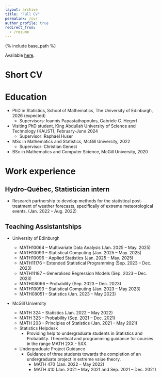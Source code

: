 ```yaml
---
layout: archive
title: "Full CV"
permalink: /cv/
author_profile: true
redirect_from:
  - /resume
---
```


{% include base_path %}

Available [here](../files/CV_LDM.pdf).

Short CV
======

Education
======
* PhD in Statistics, School of Mathematics, The University of Edinburgh, 2026 (expected)
  * Supervisors: Ioannis Papastathopoulos, Gabriele C. Hegerl
* Visiting PhD student, King Abdullah University of Science and Technology (KAUST), February-June 2024 
  * Supervisor: Raphaël Huser
* MSc in Mathematics and Statistics, McGill University, 2022
  * Supervisor: Christian Genest
* BSc in Mathematics and Computer Science, McGill University, 2020

Work experience
======

Hydro-Québec, Statistician intern
---

* Research partnership to develop methods for the statistical post-treatment of weather forecasts, specifically of extreme meteorological events. (Jan. 2022 – Aug. 2022)

Teaching Assistantships
---
* University of Edinburgh
  * MATH10064 – Multivariate Data Analysis (Jan. 2025 – May. 2025)
  * MATH10093 – Statistical Computing (Jan. 2025 – May. 2025)
  * MATH10096 – Applied Statistics (Jan. 2025 – May. 2025)
  * MATH11176 – Extended Statistical Programming (Sep. 2023 – Dec. 2023)
  * MATH11187 – Generalised Regression Models (Sep. 2023 – Dec. 2023)
  * MATH08066 – Probability (Sep. 2023 – Dec. 2023)
  * MATH10093 – Statistical Computing (Jan. 2023 – May 2023)
  * MATH08051 – Statistics (Jan. 2023 – May 2023)

* McGill University
  * MATH 324 – Statistics (Jan. 2022 – May 2022)
  * MATH 323 – Probability (Sep. 2021 – Dec. 2021)
  * MATH 203 – Principles of Statistics (Jan. 2021 – May 2021)
  * Statistics Helpdesk
    * Providing help to undergraduate students in Statistics and Probability. Theoretical and programming guidance for courses in the range MATH 2XX - 5XX.
  * Undergraduate Project Guidance
    * Guidance of three students towards the completion of an undergraduate project in extreme value theory.
      * MATH 470 (Jan. 2022 – May 2022)
      * MATH 410 (Jan. 2021 – May 2021 and Sep. 2021 – Dec. 2021)


<!-- Skills
======
* Skill 1
* Skill 2
  * Sub-skill 2.1
  * Sub-skill 2.2
  * Sub-skill 2.3
* Skill 3

Publications
======
  <ul>{% for post in site.publications reversed %}
    {% include archive-single-cv.html %}
  {% endfor %}</ul>
  
Talks
======
  <ul>{% for post in site.talks reversed %}
    {% include archive-single-talk-cv.html  %}
  {% endfor %}</ul>
  
Teaching
======
  <ul>{% for post in site.teaching reversed %}
    {% include archive-single-cv.html %}
  {% endfor %}</ul>
  
Service and leadership
======
* Currently signed in to 43 different slack teams -->
